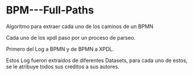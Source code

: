 # BPM---Full-Paths

Algoritmo para extraer cada uno de los caminos de un BPMN

Cada uno de los xpdl paso por un proceso de parseo.

Primero del Log a BPMN y de BPMN a XPDL.

Estos Log fueron extraidos de diferentes Datasets, para cada uno de estos, se le atribuye todos sus creditos a sus autores.
